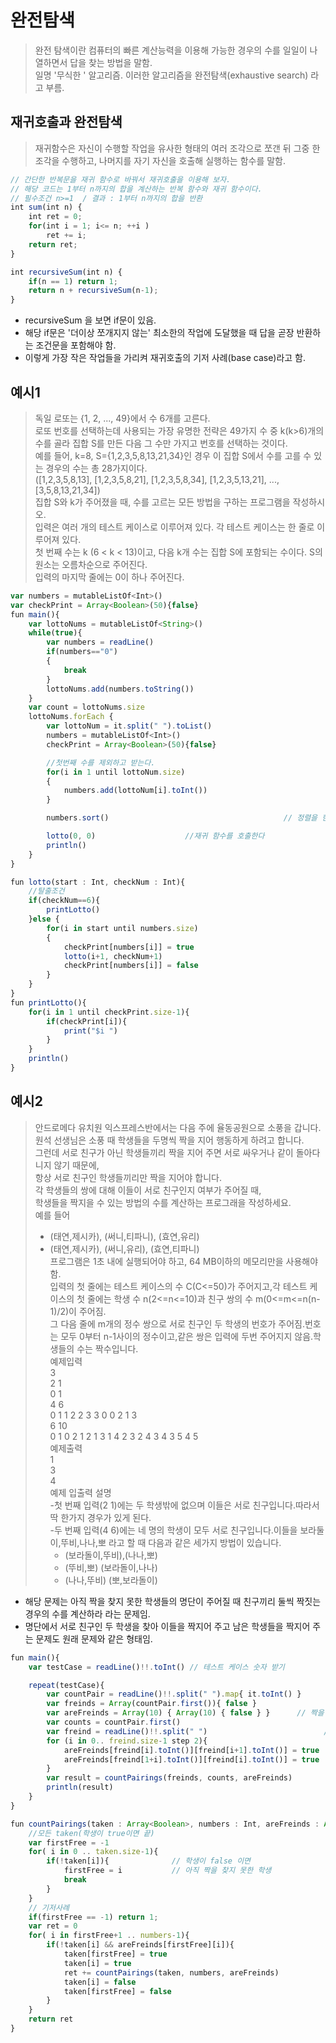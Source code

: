 # 완전탐색
> 완전 탐색이란 컴퓨터의 빠른 계산능력을 이용해 가능한 경우의 수를 일일이 나열하면서 답을 찾는 방법을 말함.   
> 일명 '무식한 ' 알고리즘. 이러한 알고리즘을 완전탐색(exhaustive search) 라고 부름.

## 재귀호출과 완전탐색
> 재귀함수은 자신이 수행할 작업을 유사한 형태의 여러 조각으로 쪼갠 뒤 그중 한 조각을 수행하고, 나머지를 자기 자신을 호출해 실행하는 함수를 말함.

```javascript
// 간단한 반복문을 재귀 함수로 바꿔서 재귀호출을 이용해 보자.
// 해당 코드는 1부터 n까지의 합을 계산하는 반복 함수와 재귀 함수이다.
// 필수조건 n>=1  / 결과 : 1부터 n까지의 합을 반환
int sum(int n) {
	int ret = 0;
	for(int i = 1; i<= n; ++i )
		ret += i;
	return ret;
}

int recursiveSum(int n) {
	if(n == 1) return 1;
 	return n + recursiveSum(n-1);
}
```
- recursiveSum 을 보면 if문이 있음. 
- 해당 if문은 '더이상 쪼개지지 않는' 최소한의 작업에 도달했을 때 답을 곧장 반환하는 조건문을 포함해야 함. 
- 이렇게 가장 작은 작업들을 가리켜 재귀호출의 기저 사례(base case)라고 함.
## 예시1 
> 독일 로또는 {1, 2, ..., 49}에서 수 6개를 고른다.   
> 로또 번호를 선택하는데 사용되는 가장 유명한 전략은 49가지 수 중 k(k>6)개의 수를 골라 집합 S를 만든 다음 그 수만 가지고 번호를 선택하는 것이다.   
> 예를 들어, k=8, S={1,2,3,5,8,13,21,34}인 경우 이 집합 S에서 수를 고를 수 있는 경우의 수는 총 28가지이다.   
> ([1,2,3,5,8,13], [1,2,3,5,8,21], [1,2,3,5,8,34], [1,2,3,5,13,21], ..., [3,5,8,13,21,34])   
> 집합 S와 k가 주어졌을 때, 수를 고르는 모든 방법을 구하는 프로그램을 작성하시오.   
> 입력은 여러 개의 테스트 케이스로 이루어져 있다. 각 테스트 케이스는 한 줄로 이루어져 있다.   
> 첫 번째 수는 k (6 < k < 13)이고, 다음 k개 수는 집합 S에 포함되는 수이다. S의 원소는 오름차순으로 주어진다.   
> 입력의 마지막 줄에는 0이 하나 주어진다.   

```javascript
var numbers = mutableListOf<Int>()
var checkPrint = Array<Boolean>(50){false}
fun main(){
    var lottoNums = mutableListOf<String>()
    while(true){
        var numbers = readLine()
        if(numbers=="0")
        {
            break
        }
        lottoNums.add(numbers.toString())
    }
    var count = lottoNums.size
    lottoNums.forEach {
        var lottoNum = it.split(" ").toList()
        numbers = mutableListOf<Int>()
        checkPrint = Array<Boolean>(50){false}

        //첫번째 수를 제외하고 받는다.
        for(i in 1 until lottoNum.size)
        {
            numbers.add(lottoNum[i].toInt())
        }

        numbers.sort()                                       // 정렬을 한다.

        lotto(0, 0)                    //재귀 함수를 호출한다
        println()
    }
}

fun lotto(start : Int, checkNum : Int){
    //탈출조건
    if(checkNum==6){
        printLotto()
    }else {
        for(i in start until numbers.size)
        {
            checkPrint[numbers[i]] = true
            lotto(i+1, checkNum+1)
            checkPrint[numbers[i]] = false
        }
    }
}
fun printLotto(){
    for(i in 1 until checkPrint.size-1){
        if(checkPrint[i]){
            print("$i ")
        }
    }
    println()
}
```

## 예시2
> 안드로메다 유치원 익스프레스반에서는 다음 주에 율동공원으로 소풍을 갑니다.   
> 원석 선생님은 소풍 때 학생들을 두명씩 짝을 지어 행동하게 하려고 합니다.   
> 그런데 서로 친구가 아닌 학생들끼리 짝을 지어 주면 서로 싸우거나 같이 돌아다니지 않기 때문에,   
> 항상 서로 친구인 학생들끼리만 짝을 지어야 합니다.   
> 각 학생들의 쌍에 대해 이들이 서로 친구인지 여부가 주어질 때,   
> 학생들을 짝지을 수 있는 방법의 수를 계산하는 프로그래을 작성하세요.   
> 예를 들어   
> - (태연,제시카), (써니,티파니), (효연,유리)   
> - (태연,제시카), (써니,유리), (효연,티파니)   
> 프로그램은 1초 내에 실행되어야 하고,  64 MB이하의 메모리만을 사용해야 함.   
> 입력의 첫 줄에는 테스트 케이스의 수 C(C<=50)가 주어지고,각 테스트 케이스의 첫 줄에는 학생 수 n(2<=n<=10)과 친구 쌍의 수 m(0<=m<=n(n-1)/2)이 주어짐.   
> 그 다음 줄에 m개의 정수 쌍으로 서로 친구인 두 학생의 번호가 주어짐.번호는 모두 0부터 n-1사이의 정수이고,같은 쌍은 입력에 두번 주어지지 않음.학생들의 수는 짝수입니다.   
> 예제입력   
> 3   
> 2 1   
> 0 1   
> 4 6   
> 0 1 1 2 2 3 3 0 0 2 1 3   
> 6 10   
> 0 1 0 2 1 2 1 3 1 4 2 3 2 4 3 4 3 5 4 5   
> 예제출력   
> 1   
> 3   
> 4   
> 예제 입출력 설명   
> -첫 번째 입력(2 1)에는 두 학생밖에 없으며 이들은 서로 친구입니다.따라서 딱 한가지 경우가 있게 된다.   
> -두 번째 입력(4 6)에는 네 명의 학생이 모두 서로 친구입니다.이들을 보라둘이,뚜비,나나,뽀 라고 할 때 다음과 같은 세가지 방법이 있습니다.   
>      - (보라돌이,뚜비),(나나,뽀)   
>      - (뚜비,뽀) (보라돌이,나나)   
>      - (나나,뚜비) (뽀,보라돌이)   

- 해당 문제는 아직 짝을 찾지 못한 학생들의 명단이 주어질 때 친구끼리 둘씩 짝짓는 경우의 수를 계산하라 라는 문제임.
- 명단에서 서로 친구인 두 학생을 찾아 이들을 짝지어 주고 남은 학생들을 짝지어 주는 문제도 원래 문제와 같은 형태임.

```javascript
fun main(){
    var testCase = readLine()!!.toInt() // 테스트 케이스 숫자 받기

    repeat(testCase){
        var countPair = readLine()!!.split(" ").map{ it.toInt() }      // 학생 수와 친구의 수
        var freinds = Array(countPair.first()){ false }                         // 학생 수만큼 false 로 채워주기
        var areFreinds = Array(10) { Array(10) { false } }      // 짝을 확인
        var counts = countPair.first()
        var freind = readLine()!!.split(" ")                          // 12, 34, 56 두번씩 친구
        for (i in 0.. freind.size-1 step 2){
            areFreinds[freind[i].toInt()][freind[i+1].toInt()] = true                                           //짝이 있다면 true
            areFreinds[freind[1+i].toInt()][freind[i].toInt()] = true
        }
        var result = countPairings(freinds, counts, areFreinds)
        println(result)
    }
}

fun countPairings(taken : Array<Boolean>, numbers : Int, areFreinds : Array<Array<Boolean>> ):Int {
    //모든 taken(학생이 true이면 끝)
    var firstFree = -1
    for( i in 0 .. taken.size-1){
        if(!taken[i]){              // 학생이 false 이면
            firstFree = i           // 아직 짝을 찾지 못한 학생
            break
        }
    }
    // 기저사례
    if(firstFree == -1) return 1;
    var ret = 0
    for( i in firstFree+1 .. numbers-1){
        if(!taken[i] && areFreinds[firstFree][i]){
            taken[firstFree] = true
            taken[i] = true
            ret += countPairings(taken, numbers, areFreinds)                // 재귀 함수 호출
            taken[i] = false
            taken[firstFree] = false
        }
    }
    return ret
}
```
